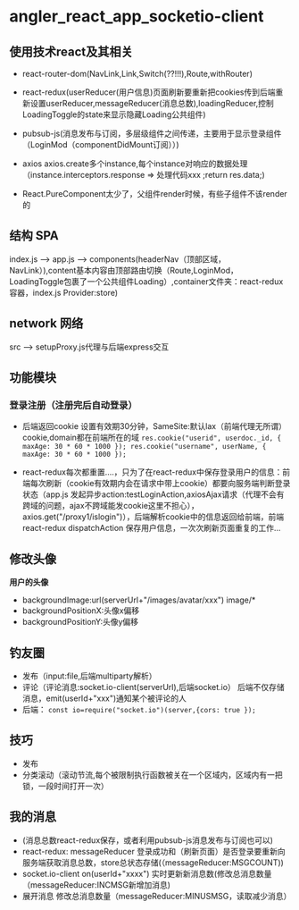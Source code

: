 # angler_react_app_socketio-client


## 使用技术react及其相关
+ react-router-dom(NavLink,Link,Switch(??!!!),Route,withRouter)


+ react-redux(userReducer(用户信息)页面刷新要重新把cookies传到后端重新设置userReducer,messageReducer(消息总数),loadingReducer,控制LoadingToggle的state来显示隐藏Loading公共组件)  

+ pubsub-js(消息发布与订阅，多层级组件之间传递，主要用于显示登录组件（LoginMod（componentDidMount订阅））)

+ axios axios.create多个instance,每个instance对响应的数据处理（instance.interceptors.response =>  处理代码xxx ;return res.data;)

+ React.PureComponent太少了，父组件render时候，有些子组件不该render的



## 结构 SPA
index.js --> app.js --> components(headerNav（顶部区域，NavLink）),content基本内容由顶部路由切换（Route,LoginMod，LoadingToggle包裹了一个公共组件Loading）,container文件夹：react-redux容器，index.js Provider:store)


## network 网络
src --> setupProxy.js代理与后端express交互


## 功能模块

### 登录注册（注册完后自动登录）
+ 后端返回cookie 设置有效期30分钟，SameSite:默认lax（前端代理无所谓）cookie,domain都在前端所在的域
`
res.cookie("userid", userdoc._id, {
        maxAge: 30 * 60 * 1000
      });
      res.cookie("username", userName, {
        maxAge: 30 * 60 * 1000
      });
`

+ react-redux每次都重置....，只为了在react-redux中保存登录用户的信息：前端每次刷新（cookie有效期内会在请求中带上cookie）都要向服务端判断登录状态（app.js 发起异步action:testLoginAction,axiosAjax请求（代理不会有跨域的问题，ajax不跨域能发cookie这里不担心），axios.get("/proxy1/islogin")），后端解析cookie中的信息返回给前端，前端react-redux dispatchAction 保存用户信息，一次次刷新页面重复的工作...


## 修改头像
**用户的头像**
+ backgroundImage:url(serverUrl+"/images/avatar/xxx") image/*
+ backgroundPositionX:头像x偏移
+ backgroundPositionY:头像y偏移


## 钓友圈
+ 发布（input:file,后端multiparty解析）
+ 评论（评论消息:socket.io-client(serverUrl),后端socket.io）
   后端不仅存储消息，emit(userId+"xxx")通知某个被评论的人
+ 后端：
`const io=require("socket.io")(server,{cors: true });
`

## 技巧

+ 发布
+ 分类滚动（滚动节流,每个被限制执行函数被关在一个区域内，区域内有一把锁，一段时间打开一次）

## 我的消息
+ (消息总数react-redux保存，或者利用pubsub-js消息发布与订阅也可以)
+ react-redux: messageReducer
  登录成功和（刷新页面）是否登录要重新向服务端获取消息总数，store总状态存储(（messageReducer:MSGCOUNT))
+ socket.io-client on(userId+"xxxx") 实时更新新消息数(修改总消息数量（messageReducer:INCMSG新增加消息)
+ 展开消息 修改总消息数量（messageReducer:MINUSMSG，读取减少消息）













 



